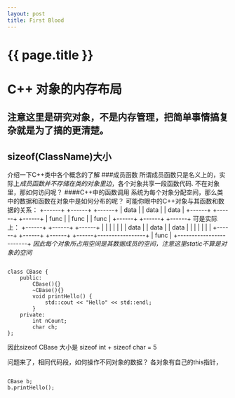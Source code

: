 ```yaml
---
layout: post
title: First Blood
---
```


{{ page.title }}
================
C++ 对象的内存布局
=================
注意这里是研究对象，不是内存管理，把简单事情搞复杂就是为了搞的更清楚。
---------------------------------------------------------------------
## sizeof(ClassName)大小
介绍一下C++类中各个概念的了解
###成员函数
所谓成员函数只是名义上的，实际上*成员函数并不存储在类的对象里边*，各个对象共享一段函数代码.
不在对象里，那如何访问呢？
####C++中的函数调用
系统为每个对象分配空间，那么类中的数据和函数在对象中是如何分布的呢？
可能你眼中的C++对象与其函数和数据的关系：
+------+ +------+ +------+ 
| data | | data | | data |
+------+ +------+ +------+
| func | | func | | func |
+------+ +------+ +------+
可是实际上：
+------+ +------+ +------+
|      | |      | |      |
| data | | data | | data |
|      | |      | |      |
+------+ +------+ +------+
+------+-----------------+
|           func         |
+------------------------+
*因此每个对象所占用空间是其数据成员的空间，注意这里static不算是对象的空间*
<pre><code>
class CBase {
    public:
        CBase(){}
        ~CBase(){}
        void printHello() {
            std::cout << "Hello" << std::endl;
        }
    private:
        int nCount;
        char ch;
};
</pre></code>
因此sizeof CBase 大小是 sizeof int + sizeof char = 5

问题来了，相同代码段，如何操作不同对象的数据？
各对象有自己的this指针，
<pre><code>
CBase b;
b.printHello();

</pre></code>
